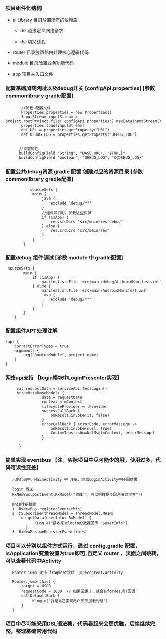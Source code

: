 ### 项目组件化结构

+ allLibrary 目录放置所有的依赖库
  
   - dsl 语法定义网络请求
   
   - dsl 切换线程

+ router 目录放置路由处理核心逻辑代码

+ module 目录放置业务功能代码

+ app  项目主入口文件


### 配置基础加载网址以及debug开关  [configApi.properties]  [参数 commonlibrary gradle配置]

```
       //加载 配置文件
       Properties properties = new Properties()
       InputStream inputStream = project.rootProject.file('configApi.properties').newDataInputStream()
       properties.load(inputStream)
       def URL = properties.getProperty("URL")
       def DEBUG_LOG = properties.getProperty("DEBUG_LOG")


      //设置属性
      buildConfigField "String", "BASE_URL", "${URL}"
      buildConfigField "boolean", "DEBUG_LOG", "${DEBUG_LOG}"  

```



### 配置公共debug资源 gradle 配置   创建对应的资源目录   [参数 commonlibrary gradle配置]

```
           sourceSets {
            main {
                java {
                    exclude 'debug/**'
                }
                //组件项目时，加载这些资源
                if (isApp) {
                    res.srcDirs "src/main/res-debug"
                } else {
                    res.srcDirs "src/main/res"
                }
            }
        }

```

### 配置debug 组件调试   [参数 module 中 gradle配置]

```
 sourceSets {
        main {
            if (isApp) {
                manifest.srcFile 'src/main/debug/AndroidManifest.xml'
            } else {
                manifest.srcFile 'src/main/AndroidManifest.xml'
                java {
                    exclude 'debug/**'
                }
            }
        }
    }
```


### 配置组件APT处理注解 

```
kapt {
    correctErrorTypes = true
    arguments {
        arg("RouterModule", project.name)
    }
}
```

### 网络api支持  【login模块中LoginPresenter实现】

```
     val requestData = serviceApi.testLogin()
     http<HttpBaseModel> {
                data = requestData
                context = mContext
                lifecycleProvider = lProvider
                successCallBack {
                    onResult.invoke(it, false)
                }
                errorCallBack { errorCode, errorMessage ->
                    onResult.invoke(null, true)
                    CustomToast.showNetMsg(mContext, errorMessage)
                }
    
      }
```

### 简单实现 eventbus 【注，实际项目中尽可能少的用，使用过多，代码可读性变差】
```
   示例代码中，MainActivity 中 注册，然后LoginActivity中传回结果
   
   login 发送
   RxNewBus.postEvent(RxModel("完成了，可以把数据传回注册的地方"))
    
   main注册接收
   1  RxNewBus.registerEvent(this)
   2  @Subscribe(threadModel = ThreadModel.MAIN)
      fun getData(userInfo: RxModel) {
             KLog.e("接收来自login的数据回传  $userInfo")
         } 
   3  RxNewBus.unRegisterEvent(this)

```

### 项目可以分别以组件方式运行，通过 config.gradle 配置，isApplication变量设置为true即可,自定义 router ，页面之间跳转，可以查看代码中Activity

```
   Router.jump 支持 fragment跳转  支持content/activity 

   Router.jump(this) {
       target = USER
       requestCode = 1000  // 如果设置了，就会有forResult回调
       callDefaultBack {
            KLog.e("我是自己实现用户页面加载判断")
       }
   }

```


### 项目中尽可能采用DSL语法糖，代码看起来会更优雅，后续继续完整，整理基础常用代码
